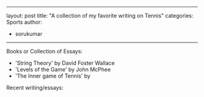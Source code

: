 
---
layout: post
title: "A collection of my favorite writing on Tennis"
categories: Sports
author:
- sorukumar
---

Books or Collection of Essays:

 - 'String Theory' by David Foster Wallace 
 - 'Levels of the Game' by John McPhee 
 - 'The Inner game of Tennis' by 

Recent writing/essays:
<!--stackedit_data:
eyJoaXN0b3J5IjpbLTEyNzg0Mzk4ODEsLTE4MjQ1MTE1LC05OD
c0NTA5MTIsLTE0MzU0MzMwODEsNzMwOTk4MTE2XX0=
-->